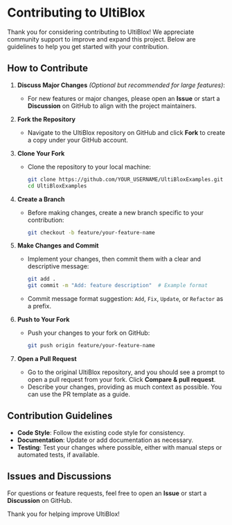 # Contributing to UltiBlox

Thank you for considering contributing to UltiBlox! We appreciate community support to improve and expand this project. Below are guidelines to help you get started with your contribution.

## How to Contribute

1. **Discuss Major Changes** *(Optional but recommended for large features)*:
   - For new features or major changes, please open an **Issue** or start a **Discussion** on GitHub to align with the project maintainers.

2. **Fork the Repository**
   - Navigate to the UltiBlox repository on GitHub and click **Fork** to create a copy under your GitHub account.

3. **Clone Your Fork**
   - Clone the repository to your local machine:
     ```bash
     git clone https://github.com/YOUR_USERNAME/UltiBloxExamples.git
     cd UltiBloxExamples
     ```

4. **Create a Branch**
   - Before making changes, create a new branch specific to your contribution:
     ```bash
     git checkout -b feature/your-feature-name
     ```

5. **Make Changes and Commit**
   - Implement your changes, then commit them with a clear and descriptive message:
     ```bash
     git add .
     git commit -m "Add: feature description"  # Example format
     ```
   - Commit message format suggestion: `Add`, `Fix`, `Update`, or `Refactor` as a prefix.

6. **Push to Your Fork**
   - Push your changes to your fork on GitHub:
     ```bash
     git push origin feature/your-feature-name
     ```

7. **Open a Pull Request**
   - Go to the original UltiBlox repository, and you should see a prompt to open a pull request from your fork. Click **Compare & pull request**.
   - Describe your changes, providing as much context as possible. You can use the PR template as a guide.

## Contribution Guidelines

- **Code Style**: Follow the existing code style for consistency.
- **Documentation**: Update or add documentation as necessary.
- **Testing**: Test your changes where possible, either with manual steps or automated tests, if available.

## Issues and Discussions

For questions or feature requests, feel free to open an **Issue** or start a **Discussion** on GitHub.

Thank you for helping improve UltiBlox!
